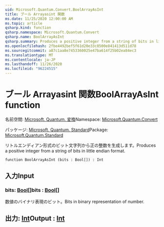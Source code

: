 ```yaml
---
uid: Microsoft.Quantum.Convert.BoolArrayAsInt
title: ブール Arrayasint 関数
ms.date: 11/25/2020 12:00:00 AM
ms.topic: article
qsharp.kind: function
qsharp.namespace: Microsoft.Quantum.Convert
qsharp.name: BoolArrayAsInt
qsharp.summary: Produces a positive integer from a string of bits in little endian format.
ms.openlocfilehash: 2fbe4492bef5f61d20e33c8500e841413d511d78
ms.sourcegitcommit: a87c1aa8e7453360025e47ba614f25b02ea84ec3
ms.translationtype: MT
ms.contentlocale: ja-JP
ms.lasthandoff: 11/26/2020
ms.locfileid: "96224515"
---
```

# <a name="boolarrayasint-function"></a><span data-ttu-id="224c8-102">ブール Arrayasint 関数</span><span class="sxs-lookup"><span data-stu-id="224c8-102">BoolArrayAsInt function</span></span>

<span data-ttu-id="224c8-103">名前空間: [Microsoft. Quantum. 変換](xref:Microsoft.Quantum.Convert)</span><span class="sxs-lookup"><span data-stu-id="224c8-103">Namespace: [Microsoft.Quantum.Convert](xref:Microsoft.Quantum.Convert)</span></span>

<span data-ttu-id="224c8-104">パッケージ: [Microsoft. Quantum. Standard](https://nuget.org/packages/Microsoft.Quantum.Standard)</span><span class="sxs-lookup"><span data-stu-id="224c8-104">Package: [Microsoft.Quantum.Standard](https://nuget.org/packages/Microsoft.Quantum.Standard)</span></span>


<span data-ttu-id="224c8-105">リトルエンディアン形式のビット文字列から正の整数を生成します。</span><span class="sxs-lookup"><span data-stu-id="224c8-105">Produces a positive integer from a string of bits in little endian format.</span></span>

```qsharp
function BoolArrayAsInt (bits : Bool[]) : Int
```


## <a name="input"></a><span data-ttu-id="224c8-106">入力</span><span class="sxs-lookup"><span data-stu-id="224c8-106">Input</span></span>

### <a name="bits--bool"></a><span data-ttu-id="224c8-107">bits: [Bool](xref:microsoft.quantum.lang-ref.bool)[]</span><span class="sxs-lookup"><span data-stu-id="224c8-107">bits : [Bool](xref:microsoft.quantum.lang-ref.bool)[]</span></span>

<span data-ttu-id="224c8-108">数値のバイナリ表現のビット。</span><span class="sxs-lookup"><span data-stu-id="224c8-108">Bits in binary representation of number.</span></span>



## <a name="output--int"></a><span data-ttu-id="224c8-109">出力: [Int](xref:microsoft.quantum.lang-ref.int)</span><span class="sxs-lookup"><span data-stu-id="224c8-109">Output : [Int](xref:microsoft.quantum.lang-ref.int)</span></span>

